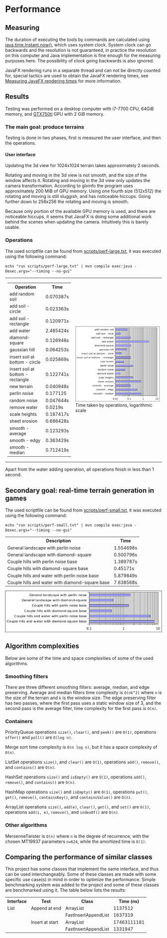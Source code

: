 # Performance

## Measuring
The duration of executing the tools by commands are calculated using [java.time.Instant.now()](https://docs.oracle.com/en/java/javase/11/docs/api/java.base/java/time/Instant.html#now()), which uses system clock. System clock can go backwards and the resolution is not guaranteed, in practice the resolution on this computer and Java implementation is fine enough for the measuring purposes here. The possibility of clock going backwards is also ignored.

JavaFX rendering runs in a separate thread and can not be directly counted for, special tactics are used to obtain the JavaFX rendering times, see [Measuring JavaFX rendering times](measuring_javafx.md) for more information.


## Results

Testing was performed on a desktop computer with i7-7700 CPU, 64GiB memory, and [GTX750ti](https://en.wikipedia.org/wiki/GeForce_700_series) GPU with 2 GiB memory.

### The main goal: produce terrains
Testing is done in two phases, first is measured the user interface, and then the operations.

#### User interface
Updating the 3d view for 1024x1024 terrain takes approximately 2 seconds.

Rotating and moving in the 3d view is not smooth, and the size of the window affects it. Rotating and moving in the 3d view only updates the camera transformation. According to glxinfo the program uses approximately 200 MiB of GPU memory. Using one fourth size (512x512) the rotating and moving is still sluggish, and has noticeable hiccups. Going further down to 256x256 the rotating and moving is smooth.

Because only portion of the available GPU memory is used, and there are noticeable hiccups, it seems that JavaFX is doing some additional work behind the scenes when updating the camera. Intuitively this is barely usable.

### Operations
The used scriptfile can be found from [scripts/perf-large.txt](../scripts/perf-large.txt), it was executed using the following command:
```
echo "run scripts/perf-large.txt" | mvn compile exec:java -Dexec.args="--timing --no-gui"
```
<table>
<tr>
<td><table>
  <tr><th>Operation</th>                        <th>Time</th></tr>
  <tr><td>add random soil</td>                  <td>0.070387s</td></tr>
  <tr><td>add soil - circle</td>                <td>0.023363s</td></tr>
  <tr><td>add soil - rectangle</td>             <td>0.120971s</td></tr>
  <tr><td>add water</td>                        <td>2.485424s</td></tr>
  <tr><td>diamond-square</td>                   <td>0.126948s</td></tr>
  <tr><td>gaussian hill</td>                    <td>0.064253s</td></tr>
  <tr><td>insert soil at bottom - circle</td>   <td>0.025869s</td></tr>
  <tr><td>insert soil at bottom - rectangle</td><td>0.122741s</td></tr>
  <tr><td>new terrain</td>                      <td>0.040948s</td></tr>
  <tr><td>perlin noise</td>                     <td>0.177125</td></tr>
  <tr><td>random noise</td>                     <td>0.047644s</td></tr>
  <tr><td>remove water</td>                     <td>0.0219s</td></tr>
  <tr><td>scale heights</td>                    <td>0.187417s</td></tr>
  <tr><td>sheet erosion</td>                    <td>0.686428s</td></tr>
  <tr><td>smooth - average</td>                 <td>0.123293s</td></tr>
  <tr><td>smooth - edgy</td>                    <td>0.363429s</td></tr>
  <tr><td>smooth - median</td>                  <td>0.712419s</td></tr>
</table></td>
<td><img alt="Time taken by operations, logarithmic scale" src="perf-large.png">Time taken by operations, logarithmic scale</td>
</tr>
</table>
Apart from the water adding operation, all operations finish in less than 1 second.

## Secondary goal: real-time terrain generation in games
The used scriptfile can be found from [scripts/perf-small.txt](../scripts/perf-small.txt), it was executed using the following command:
```
echo "run scripts/perf-small.txt" | mvn compile exec:java -Dexec.args="--timing --no-gui"
```
<table>
  <tr><th>Description</th><th>Time</th></tr>
  <tr><td>General landscape with perlin noise</td> <td>1.554698s</td></tr>
  <tr><td>General landscape with diamond-square</td> <td>0.500796s</td></tr>
  <tr><td>Couple hills with perlin noise base</td> <td>1.389787s</td></tr>
  <tr><td>Couple hills with diamond-square base</td> <td>0.45171s</td></tr>
  <tr><td>Couple hills and water with perlin noise base</td> <td>5.879849s</td></tr>
  <tr><td>Couple hills and water with diamond-square base</td> <td>7.638568s</td></tr>
</table>

![Time taken, logarithmic scale](perf-small.png)


## Algorithm complexities
Below are some of the time and space complexities of some of the used algorithms.

### Smoothing filters
There are three different smoothing filters: average, median, and edge preserving. Average and median filters time complexity is ```O(nk^2)``` where ```n``` is the size of the terrain and ```k``` is the window size. The edge preserving filter has two passes, where the first pass uses a static window size of 3, and the second pass is the average filter, time complexity for the first pass is ```O(n)```.

### Containers
PriorityQueue operations ```size()```, ```clear()```, and ```peek()``` are ```O(1)```, operations ```offer()``` and ```poll()``` are ```O(log n)```.

Merge sort time complexity is ```O(n log n)```, but it has a space complexity of ```O(n)```.

ListSet operations ```size()```, and ```clear()``` are ```O(1)```, operations ```add()```, ```remove()```, and ```contains()``` are ```O(n)```.

HashSet operations ```size()``` and ```isEmpty()``` are ```O(1)```, operations ```add()```, ```remove()```, and ```contains()``` are ```O(n)```.

HashMap operations ```size()``` and ```isEmpty()``` are ```O(1)```, operations ```put()```, ```get()```, ```remove()```, ```containsKey()```, and ```containsValue()``` are ```O(n)```.

ArrayList operations ```size()```, ```add(e)```, ```clear()```, ```get()```, and ```set()``` are ```O(1)```, operations ```add(i, e)```, ```remove()```, and ```indexOf()``` are ```O(n)```.

### Other algorithms
MersenneTwister is ```O(n)``` where ```n``` is the degree of recurrence, with the chosen MT19937 parameters ```n=624```, while the amortized time is ```O(1)```.


## Comparing the performance of similar classes
This project has some classes that implement the same interface, and thus can be used interchangeably. Some of these classes are made with some specific use case(s) in mind in order to optimize the performance. Simple benchmarking system was added to the project and some of these classes are benchmarked using it. The table below lists the results:
<table>
  <tr><th>Interface</th><th>Test</th>           <th>Class</th>               <th>Time (ns)</th>  </tr>
  <tr><td>List</td>     <td>Append at end</td>  <td>ArrayList</td>           <td>1137512</td>    </tr>
  <tr><td></td>         <td></td>               <td>FastInsertAppendList</td><td>1637319</td>    </tr>
  <tr><td></td>         <td>Insert at start</td><td>ArrayList</td>           <td>17463111181</td></tr>
  <tr><td></td>         <td></td>               <td>FastInsertAppendList</td><td>1331947</td>    </tr>
</table>

